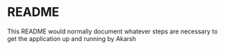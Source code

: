 # README

This README would normally document whatever steps are necessary to get the
application up and running by Akarsh

